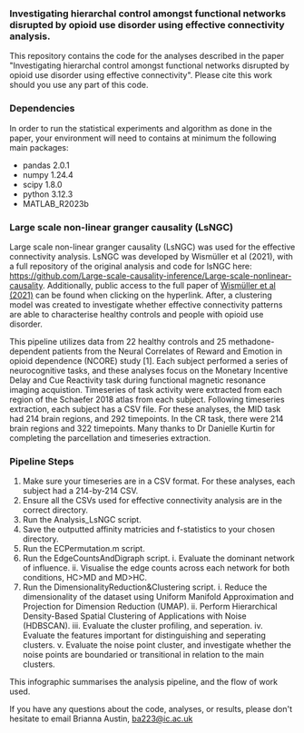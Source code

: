 ### Investigating hierarchal control amongst functional networks disrupted by opioid use disorder using effective connectivity analysis.

This repository contains the code for the analyses described in the paper "Investigating hierarchal control amongst functional networks disrupted by opioid use disorder using effective connectivity".
Please cite this work should you use any part of this code.

 ### Dependencies

In order to run the statistical experiments and algorithm as done in the paper, your environment will need to contains at minimum the following main packages:

- pandas 2.0.1
- numpy 1.24.4
- scipy 1.8.0
- python 3.12.3
- MATLAB_R2023b


### Large scale non-linear granger causality (LsNGC)

Large scale non-linear granger causality (LsNGC) was used for the effective connectivity analysis.
LsNGC was developed by Wismüller et al (2021), with a full repository of the original analysis and code for lsNGC here: https://github.com/Large-scale-causality-inference/Large-scale-nonlinear-causality.
Additionally, public access to the full paper of [Wismüller et al (2021)](https://www.nature.com/articles/s41598-021-87316-6) can be found when clicking on the hyperlink.
After, a clustering model was created to investigate whether effective connectivity patterns are able to characterise healthy controls and people with opioid use disorder.

This pipeline utilizes data from 22 healthy controls and 25 methadone-dependent patients from the Neural Correlates of Reward and Emotion in opioid dependence (NCORE) study [1]. Each subject performed a series of neurocognitive tasks, and these analyses focus on the Monetary Incentive Delay and Cue Reactivity task during functional magnetic resonance imaging acquistion. 
Timeseries of task activity were extracted from each region of the Schaefer 2018 atlas from each subject. Following timeseries extraction, each subject has a CSV file. For these analyses, the MID task had 214 brain regions, and 292 timepoints. In the CR task, there were 214 brain regions and 322 timepoints. Many thanks to Dr Danielle Kurtin for completing the parcellation and timeseries extraction.


### Pipeline Steps

1. Make sure your timeseries are in a CSV format. For these analyses, each subject had a 214-by-214 CSV.
2. Ensure all the CSVs used for effective connectivity analysis are in the correct directory.
3. Run the Analysis_LsNGC script.
4. Save the outputted affinity matricies and f-statistics to your chosen directory.
5. Run the ECPermutation.m script.
6. Run the EdgeCountsAndDigraph script.
   i. Evaluate the dominant network of influence.
   ii. Visualise the edge counts across each network for both conditions, HC>MD and MD>HC.
7. Run the DimensionalityReduction&Clustering script.
   i. Reduce the dimensionality of the dataset using Uniform Manifold Approximation and Projection for Dimension Reduction (UMAP).
   ii. Perform Hierarchical Density-Based Spatial Clustering of Applications with Noise (HDBSCAN).
   iii. Evaluate the cluster profiling, and seperation.
   iv. Evaluate the features important for distinguishing and seperating clusters.
   v. Evaluate the noise point cluster, and investigate whether the noise points are boundaried or transitional in relation to the main clusters.

This infographic summarises the analysis pipeline, and the flow of work used.








If you have any questions about the code, analyses, or results, please don't hesitate to email Brianna Austin, ba223@ic.ac.uk
